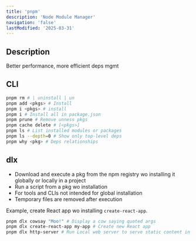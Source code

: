 ```yaml
---
title: 'pnpm'
description: 'Node Module Manager'
navigation: 'false'
lastModified: '2025-03-31'
---
```


## Description

Better performance, more efficient deps mgmt

## CLI

```bash
pnpm rm # | uninstall | un
pnpm add <pkgs> # Install
pnpm i <pkgs> # install
pnpm i # Install all in package.json
pnpm prune # Remove unness pkgs
pnpm cache delete # [<pkgs>]
pnpm ls # List installed modules or packages
pnpm ls --depth=0 # Show only top-level deps
pnpm why <pkg> # Deps relationships
```

## dlx

- Download and execute a pkg from the npm registry wo installing it globally or locally in a project
- Run a script from a pkg wo installation
- For tools and CLIs not intended for global installation
- Temporary files are removed after execution

Example, create React app wo installing `create-react-app`.

```bash
pnpm dlx cowsay "Moo!" # Display a cow saying quoted args
pnpm dlx create-react-app my-app # Create new React app
pnpm dlx http-server # Run Local web server to serve static content in cwd
```
